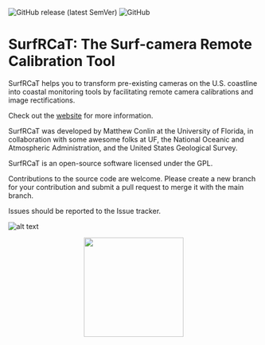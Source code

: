 ![GitHub release (latest SemVer)](https://img.shields.io/github/v/release/conlin-matt/SurfRCaT)
![GitHub](https://img.shields.io/github/license/conlin-matt/SurfRCaT)


# SurfRCaT: The Surf-camera Remote Calibration Tool #
SurfRCaT helps you to transform pre-existing cameras on the U.S. coastline into coastal monitoring tools by facilitating remote camera calibrations and image rectifications.

Check out the [website](https://conlin-matt.github.io/SurfRCaT/) for more information.

SurfRCaT was developed by Matthew Conlin at the University of Florida, in collaboration with some awesome folks at UF, the National Oceanic and Atmospheric Administration, and the United States Geological Survey.

SurfRCaT is an open-source software licensed under the GPL.

Contributions to the source code are welcome. Please create a new branch for your contribution and submit a pull request to merge it with the main branch.

Issues should be reported to the Issue tracker. 

![alt text](https://github.com/conlin-matt/SurfRCaT/blob/master/SurfRCaT_PickGCPs.PNG)
<p align="center">
  <img width="200" height="200" src="https://github.com/conlin-matt/SurfRCaT/blob/master/docs/images/icon3.png">
</p>

